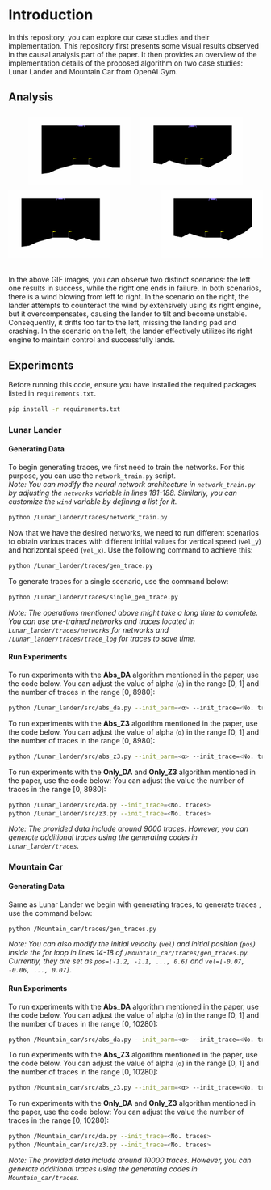 # Introduction
In this repository, you can explore our case studies and their implementation. This repository first presents some visual results observed in the causal analysis part of the paper. It then provides an overview of the implementation details of the proposed algorithm on two case studies: Lunar Lander and Mountain Car from OpenAI Gym.

## Analysis
<div style="display: flex; justify-content: center; align-items: center;">
    <img src="figs/lunar_good.gif" alt="First GIF" style="margin: 10px; width: 40%;">
    <img src="figs/lunar_bad_1.gif" alt="Second GIF" style="margin: 10px; width: 40%;">
</div>

<div style="display: flex; justify-content: space-between;">
  <img src="figs/lunar_good.gif" style="width: 40%; max-width: WIDTHpx;" alt="landing">
  <img src="figs/lunar_bad_1.gif" style="width: 40%; max-width: WIDTHpx;" alt="not landing">
</div>
<br>
<br>
In the above GIF images, you can observe two distinct scenarios: the left one results in success, while the right one ends in failure. In both scenarios, there is a wind blowing from left to right. In the scenario on the right, the lander attempts to counteract the wind by extensively using its right engine, but it overcompensates, causing the lander to tilt and become unstable. Consequently, it drifts too far to the left, missing the landing pad and crashing. In the scenario on the left, the lander effectively utilizes its right engine to maintain control and successfully lands.




## Experiments
Before running this code, ensure you have installed the required packages listed in `requirements.txt`.


```bash
pip install -r requirements.txt
```

### Lunar Lander
#### Generating Data
To begin generating traces, we first need to train the networks. For this purpose, you can use the `network_train.py` script.<br>
*Note: You can modify the neural network architecture in `network_train.py` by adjusting the `networks` variable in lines 181-188. Similarly, you can customize the `wind` variable by defining a list for it.*
```bash
python /Lunar_lander/traces/network_train.py
```
Now that we have the desired networks, we need to run different scenarios to obtain various traces with different initial values for vertical speed (`vel_y`) and horizontal speed (`vel_x`). Use the following command to achieve this:
```bash
python /Lunar_lander/traces/gen_trace.py
```
To generate traces for a single scenario, use the command below:
```bash
python /Lunar_lander/traces/single_gen_trace.py
```
*Note: The operations mentioned above might take a long time to complete. You can use pre-trained networks and traces located in `Lunar_lander/traces/networks` for networks and `/Lunar_lander/traces/trace_log` for traces to save time.*
#### Run Experiments
To run experiments with the **Abs_DA** algorithm mentioned in the paper, use the code below. You can adjust the value of alpha (`α`) in the range [0, 1] and the number of traces in the range [0, 8980]:
```bash
python /Lunar_lander/src/abs_da.py --init_parm=<α> --init_trace=<No. traces>  
```
To run experiments with the **Abs_Z3** algorithm mentioned in the paper, use the code below. You can adjust the value of alpha (`α`) in the range [0, 1] and the number of traces in the range [0, 8980]:
```bash
python /Lunar_lander/src/abs_z3.py --init_parm=<α> --init_trace=<No. traces>  
```
To run experiments with the **Only_DA** and **Only_Z3** algorithm mentioned in the paper, use the code below: You can adjust the value the number of traces in the range [0, 8980]:
```bash
python /Lunar_lander/src/da.py --init_trace=<No. traces>  
python /Lunar_lander/src/z3.py --init_trace=<No. traces>  
```
*Note: The provided data include around 9000 traces. However, you can generate additional traces using the generating codes in `Lunar_lander/traces`.*

### Mountain Car
#### Generating Data
Same as Lunar Lander we begin with generating traces, to generate traces , use the command below:
```bash
python /Mountain_car/traces/gen_traces.py
```
*Note: You can also modify the initial velocity (`vel`) and initial position (`pos`) inside the for loop in lines 14-18 of `/Mountain_car/traces/gen_traces.py`. Currently, they are set as `pos=[-1.2, -1.1, ..., 0.6]` and `vel=[-0.07, -0.06, ..., 0.07]`.*

#### Run Experiments
To run experiments with the **Abs_DA** algorithm mentioned in the paper, use the code below. You can adjust the value of alpha (`α`) in the range [0, 1] and the number of traces in the range [0, 10280]:
```bash
python /Mountain_car/src/abs_da.py --init_parm=<α> --init_trace=<No. traces>  
```
To run experiments with the **Abs_Z3** algorithm mentioned in the paper, use the code below. You can adjust the value of alpha (`α`) in the range [0, 1] and the number of traces in the range [0, 10280]:
```bash
python /Mountain_car/src/abs_z3.py --init_parm=<α> --init_trace=<No. traces>  
```
To run experiments with the **Only_DA** and **Only_Z3** algorithm mentioned in the paper, use the code below: You can adjust the value the number of traces in the range [0, 10280]:
```bash
python /Mountain_car/src/da.py --init_trace=<No. traces>  
python /Mountain_car/src/z3.py --init_trace=<No. traces>  
```
*Note: The provided data include around 10000 traces. However, you can generate additional traces using the generating codes in `Mountain_car/traces`.*
